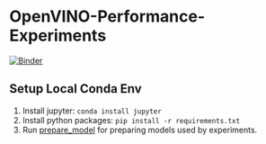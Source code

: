 # OpenVINO-Performance-Experiments

[![Binder](https://mybinder.org/badge_logo.svg)](https://mybinder.org/v2/gh/KindRoach/OpenVINO-Performance-Experiments/HEAD)

## Setup Local Conda Env

1. Install jupyter: `conda install jupyter`
2. Install python packages: `pip install -r requirements.txt`
3. Run [prepare_model](prepare_model.ipynb) for preparing models used by experiments.
